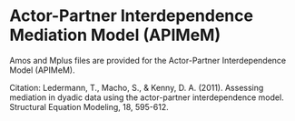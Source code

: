 # Actor-Partner Interdependence Mediation Model (APIMeM)

Amos and Mplus files are provided for the Actor-Partner Interdependence Model (APIMeM).

Citation: Ledermann, T., Macho, S., & Kenny, D. A. (2011). Assessing mediation in dyadic data using the actor-partner interdependence model. Structural Equation Modeling, 18, 595-612. 
